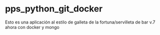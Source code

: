# pps_python_git_docker
Esto es una aplicación al estilo de galleta de la fortuna/servilleta de bar v.7 ahora con docker y mongo